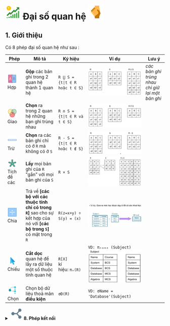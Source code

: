 # ![icons8-total_sales.png](https://raw.githubusercontent.com/Zenfection/Image/master/2021/03/21-11-47-45-icons8-total_sales.png) Đại số quan hệ ![icons8-connectivity_and_help.png](https://raw.githubusercontent.com/Zenfection/Image/master/2021/03/21-11-47-29-icons8-connectivity_and_help.png)

## 1. Giới thiệu

Có 8 phép đại số quan hệ như sau : 

| Phép                                                                                                                                 | Mô tả                                                                                                                                | Ký hiệu                         | Ví dụ                                                                                                                                                                                                                                                                                    | Lưu ý                                            |
| ------------------------------------------------------------------------------------------------------------------------------------ | ------------------------------------------------------------------------------------------------------------------------------------ | ------------------------------- | ---------------------------------------------------------------------------------------------------------------------------------------------------------------------------------------------------------------------------------------------------------------------------------------- | ------------------------------------------------ |
| <img src="https://raw.githubusercontent.com/Zenfection/Image/master/2021/03/17-20-25-53-icons8-compare.png" width="30">Hợp           | **Gộp** các bản ghi trong 2 quan hệ thành 1 quan hệ                                                                                  | `R ⋃ S = {t\|t ∈ R hoặc t ∈ S}` | <img src="https://raw.githubusercontent.com/Zenfection/Image/master/2021/03/17-08-37-41-A%CC%89nh%20chu%CC%A3p%20Ma%CC%80n%20hi%CC%80nh%202021-03-17%20lu%CC%81c%2008.37.34.png" alt="Ảnh chụp Màn hình 2021-03-17 lúc 08.37.34.png" width="600">                                   | *các bản ghi trùng nhau chỉ giữ lại một bản ghi* |
| <img src="https://raw.githubusercontent.com/Zenfection/Image/master/2021/03/17-20-28-38-icons8-venn_diagram.png" width="30"> Giao    | **Chọn** ra trong 2 quan hệ những bạn ghi trùng nhau                                                                                 | `R ∩ S = {t\|t ∈ R và t ∈ S}`   | <img src="https://raw.githubusercontent.com/Zenfection/Image/master/2021/03/17-08-40-41-A%CC%89nh%20chu%CC%A3p%20Ma%CC%80n%20hi%CC%80nh%202021-03-17%20lu%CC%81c%2008.40.37.png" title="" alt="Ảnh chụp Màn hình 2021-03-17 lúc 08.40.37.png" width="334">                          |                                                  |
| <img src="https://raw.githubusercontent.com/Zenfection/Image/master/2021/03/17-20-29-30-icons8-subtract.png" width="30"> Trừ         | **Chọn** ra các bản ghi chỉ có ở `R` mà không có ở `S`                                                                               | `R - S = {t\|t ∈ R hoặc t ∉ S}` | <img title="" src="https://raw.githubusercontent.com/Zenfection/Image/master/2021/03/17-08-41-28-A%CC%89nh%20chu%CC%A3p%20Ma%CC%80n%20hi%CC%80nh%202021-03-17%20lu%CC%81c%2008.41.21.png" alt="Ảnh chụp Màn hình 2021-03-17 lúc 08.41.21.png" width="348">                          |                                                  |
| <img src="https://raw.githubusercontent.com/Zenfection/Image/master/2021/03/17-20-31-38-icons8-asterisk.png" width="30"> Tích đề các | **Lấy** mọi bản ghi của `R` "gắn" với mọi bản ghi của `S`                                                                            | `R × S`                         | <img title="" src="https://raw.githubusercontent.com/Zenfection/Image/master/2021/03/17-08-42-48-A%CC%89nh%20chu%CC%A3p%20Ma%CC%80n%20hi%CC%80nh%202021-03-17%20lu%CC%81c%2008.42.44.png" alt="Ảnh chụp Màn hình 2021-03-17 lúc 08.42.44.png" width="350">                          |                                                  |
| <img src="https://raw.githubusercontent.com/Zenfection/Image/master/2021/03/17-20-32-11-icons8-division.png" width="30"> Chia        | Trả về **[các bộ với các thuộc tính chỉ có trong `R`]** sao cho sự kết hợp của nó với **[các bộ trong `S`]** có mặt trong `R` | `R(z=x+y) ÷ S(y) = (x)`         | <img src="https://raw.githubusercontent.com/Zenfection/Image/master/2021/03/17-08-46-46-A%CC%89nh%20chu%CC%A3p%20Ma%CC%80n%20hi%CC%80nh%202021-03-17%20lu%CC%81c%2008.46.38.png" title="" alt="Ảnh chụp Màn hình 2021-03-17 lúc 08.46.38.png" width="379">                          |                                                  |
| <img src="https://raw.githubusercontent.com/Zenfection/Image/master/2021/03/17-20-32-50-icons8-cursor.png" width="30"> Chiếu         | **Cắt dọc** quan hệ để lấy ra dữ liệu một số thuộc tính quan hệ                                                                      | `R[X]`<br>kí hiệu: `πₓ(R)`      | `VD: πₙₐₘₑ (Subject)`<br><img src="https://raw.githubusercontent.com/Zenfection/Image/master/2021/03/17-08-48-25-A%CC%89nh%20chu%CC%A3p%20Ma%CC%80n%20hi%CC%80nh%202021-03-17%20lu%CC%81c%2008.48.13.png" title="" alt="Ảnh chụp Màn hình 2021-03-17 lúc 08.48.13.png" width="293"> |                                                  |
| <img src="https://raw.githubusercontent.com/Zenfection/Image/master/2021/03/17-20-33-23-icons8-multicast.png" width="30"> Chọn       | Chọn bộ dữ liệu thoả mãn **điều kiện**                                                                                               | `σĐ(R)`                         | `VD: σName = 'Database'(Subject)`<br>                                                                                                                                                                                                                                                    |                                                  |

<details>

<summary><b><img src="https://raw.githubusercontent.com/Zenfection/Image/master/2021/03/17-20-33-40-icons8-connect.png" width="40"> 8. Phép kết nối</b></summary>

<br>

Là việc lấy một bản ghi`R` "gắn" với một bản ghi `S` sao cho bản ghi kết quả thỏa mãn điều kiện kết nối.

<img title="" src="https://raw.githubusercontent.com/Zenfection/Image/master/2021/03/17-08-51-13-A%CC%89nh%20chu%CC%A3p%20Ma%CC%80n%20hi%CC%80nh%202021-03-17%20lu%CC%81c%2008.51.05.png" alt="Ảnh chụp Màn hình 2021-03-17 lúc 08.51.05.png" width="388">

### ![icons8-connected.png](https://raw.githubusercontent.com/Zenfection/Image/master/2021/03/17-08-52-55-icons8-connected.png) Phép kết nối tự nhiên

Kết nối  từng bản ghi `R` với từng bản ghi `S` ==> được bảng mới lược bỏ đi bớt 1 cột thuộc tính chung 

<img src="https://raw.githubusercontent.com/Zenfection/Image/master/2021/03/17-08-54-39-A%CC%89nh%20chu%CC%A3p%20Ma%CC%80n%20hi%CC%80nh%202021-03-17%20lu%CC%81c%2008.53.40.png" title="" alt="asd" width="545">

### ![icons8-connected.png](https://raw.githubusercontent.com/Zenfection/Image/master/2021/03/17-08-52-55-icons8-connected.png) Phép kết nối

Là kết nối bằng nhưng trong trường hợp 2 thuộc tính cùng tên thì kết quả vẫn giữ lại 2 tên thuộc tính

### ![icons8-connected.png](https://raw.githubusercontent.com/Zenfection/Image/master/2021/03/17-08-52-55-icons8-connected.png) Phép kết nối ngoài

<img src="https://raw.githubusercontent.com/Zenfection/Image/master/2021/03/17-08-55-49-A%CC%89nh%20chu%CC%A3p%20Ma%CC%80n%20hi%CC%80nh%202021-03-17%20lu%CC%81c%2008.55.42.png" title="" alt="Ảnh chụp Màn hình 2021-03-17 lúc 08.55.42.png" width="484">

</details>
